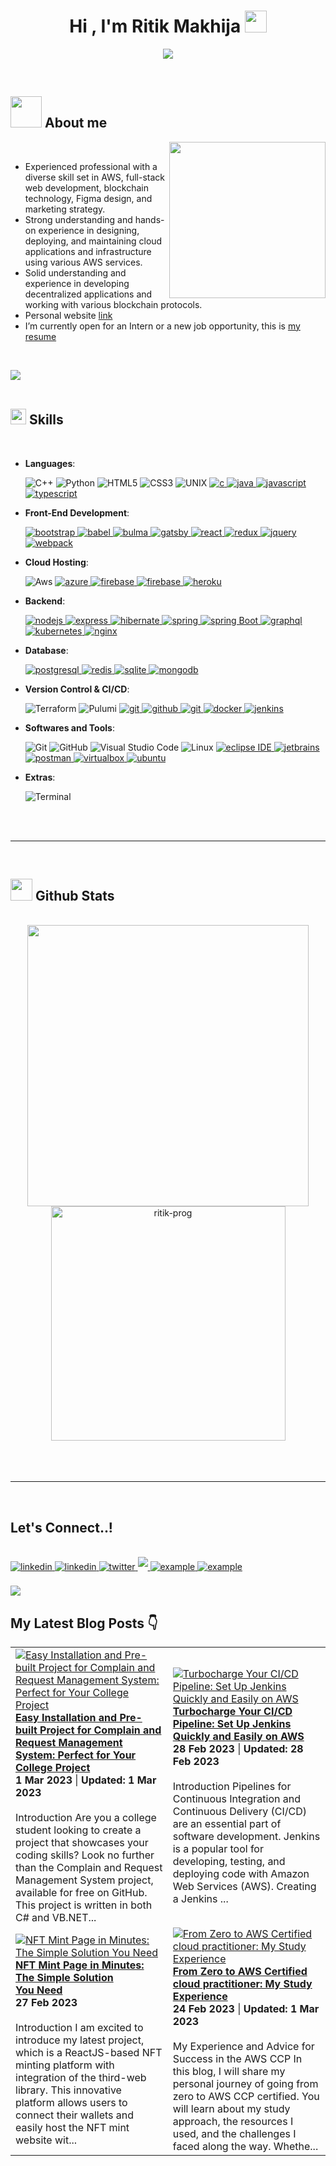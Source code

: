 
<h1 align="center"><b>Hi , I'm Ritik Makhija </b><img src="https://media.giphy.com/media/hvRJCLFzcasrR4ia7z/giphy.gif" width="35"></h1>

<p align="center">
  <a href="https://github.com/DenverCoder1/readme-typing-svg"><img src="https://readme-typing-svg.herokuapp.com?font=Time+New+Roman&color=cyan&size=25&center=true&vCenter=true&width=600&height=100&lines=AWS+Certified+Cloud+Practitioner..&#x2714;++;Self-taught+Full-Stack+Developer;Computer+Science+Student;DevOps+Newbie;Active+Learner+and+Blogger;Love+to+learn+new+Tech..<3"></a>
</p>

<br>

	
## <picture><img src = "https://user-images.githubusercontent.com/35072415/222192940-65cefa8e-96ae-4526-a954-a6f380eb5b6d.gif" width = 50px></picture> **About me**

<picture> <img align="right" src="https://user-images.githubusercontent.com/35072415/222193320-4e758022-c055-42d2-b404-228eae3dbb30.gif" width = 250px></picture>

<br>

- Experienced professional with a diverse skill set in AWS, full-stack web development, blockchain technology, Figma design, and marketing strategy.
- Strong understanding and hands-on experience in designing, deploying, and maintaining cloud applications and infrastructure using various AWS services.
- Solid understanding and experience in developing decentralized applications and working with various blockchain protocols.
- Personal website [link](https://ritikmakhija.tech/)
- I’m currently open for an Intern or a new job opportunity, this is [my resume](https://ritikmakhija.tech/resume.pdf)

<br>

<img src="https://user-images.githubusercontent.com/73097560/115834477-dbab4500-a447-11eb-908a-139a6edaec5c.gif"><br><br>

## <img src="https://media2.giphy.com/media/QssGEmpkyEOhBCb7e1/giphy.gif?cid=ecf05e47a0n3gi1bfqntqmob8g9aid1oyj2wr3ds3mg700bl&rid=giphy.gif" width ="25"><b> Skills</b>
<br>

<p align="center">

- **Languages**:
    
    ![C++](https://img.shields.io/badge/C++%20-%2300599C.svg?style=for-the-badge&logo=c%2B%2B&logoColor=white)
    ![Python](https://img.shields.io/badge/Python%20-%2314354C.svg?style=for-the-badge&logo=python&logoColor=white)
    ![HTML5](https://img.shields.io/badge/HTML5%20-%23E34F26.svg?style=for-the-badge&logo=html5&logoColor=white)
    ![CSS3](https://img.shields.io/badge/CSS%20-%231572B6.svg?style=for-the-badge&logo=css3&logoColor=white)
    ![UNIX](https://img.shields.io/badge/Unix%20-%231572B6.svg?style=for-the-badge&logo=unix&logoColor=white)
    <a href="https://www.cprogramming.com/" target="_blank"> 
    <img src="https://img.shields.io/badge/C%20programming-A8B9CC.svg?style=for-the-badge&logo=c&logoColor=white"
      alt="c"/>
  </a>
  <a href="https://www.java.com" target="_blank"> 
    <img src="https://img.shields.io/badge/Java-007396.svg?style=for-the-badge&logo=java&logoColor=white" 
      alt="java"/> 
  </a>
  <a href="https://developer.mozilla.org/en-US/docs/Web/JavaScript" target="_blank"> 
    <img src="https://img.shields.io/badge/Javascript-F7DF1E.svg?style=for-the-badge&logo=javascript&logoColor=black"
      alt="javascript"/> 
  </a>
  <a href="https://www.typescriptlang.org/" target="_blank"> 
    <img src="https://img.shields.io/badge/typescript-3178C6.svg?style=for-the-badge&logo=typescript&logoColor=white"
      alt="typescript"/>
  </a>
	
- **Front-End Development**:

   <a href="https://getbootstrap.com" target="_blank">
    <img src="https://img.shields.io/badge/bootstrap-7952B3.svg?style=for-the-badge&logo=bootstrap&logoColor=white"
      alt="bootstrap"/>
  </a>
  <a href="https://babeljs.io/" target="_blank">
    <img src="https://img.shields.io/badge/babel-F9DC3E.svg?style=for-the-badge&logo=babel&logoColor=black" alt="babel"/> 
  </a>
  <a href="https://bulma.io/" target="_blank">
    <img src="https://img.shields.io/badge/bulma-00D1B2.svg?style=for-the-badge&logo=bulma&logoColor=white"
      alt="bulma"/>
  </a>
  <a href="https://www.gatsbyjs.com/" target="_blank">
    <img src="https://img.shields.io/badge/gatsbyjs-663399.svg?style=for-the-badge&logo=gatsby&logoColor=white" alt="gatsby" />
  </a>
  <a href="https://reactjs.org/" target="_blank"> 
    <img src="https://img.shields.io/badge/reactjs-61DAFB.svg?style=for-the-badge&logo=react&logoColor=black"
      alt="react"/> 
  </a>
  <a href="https://redux.js.org" target="_blank"> 
    <img src="https://img.shields.io/badge/redux-764ABC.svg?style=for-the-badge&logo=redux&logoColor=white" alt="redux"/> 
  </a> 
  <a href="https://jquery.com/" target="_blank">
    <img src="https://img.shields.io/badge/jquery-0769AD.svg?style=for-the-badge&logo=jquery&logoColor=white" alt="jquery"/> 
  </a>
  <a href="https://webpack.js.org" target="_blank">
    <img src="https://img.shields.io/badge/webpack-8DD6F9.svg?style=for-the-badge&logo=webpack&logoColor=black"
      alt="webpack"/>
  </a>
	
- **Cloud Hosting**:

	![Aws](https://img.shields.io/badge/aws-d33732?style=for-the-badge&logo=amazon&logoColor=white) 
    <a href="https://azure.microsoft.com/en-in/" target="_blank">
    <img  src="https://img.shields.io/badge/Azure-0078D4?style=for-the-badge&logo=microsoftazure&logoColor=white" alt="azure"/> 
  </a>
  <a href="https://firebase.google.com/" target="_blank">
    <img src="https://img.shields.io/badge/firebase-FFCA28.svg?style=for-the-badge&logo=firebase&logoColor=black" alt="firebase"/>
  </a>
  <a href="https://netlify.com/" target="_blank">
    <img src="https://img.shields.io/badge/netlify-00C7B7.svg?style=for-the-badge&logo=netlify&logoColor=black" alt="firebase"/>
  </a>
  <a href="https://heroku.com" target="_blank"> 
    <img src="https://img.shields.io/badge/heroku-430098.svg?style=for-the-badge&logo=heroku&logoColor=white"
      alt="heroku"/> 
  </a> 
	
- **Backend**:

	<a href="https://nodejs.org" target="_blank"> 
    <img src="https://img.shields.io/badge/node.js-339933.svg?style=for-the-badge&logo=nodedotjs&logoColor=white"
      alt="nodejs"/> 
  </a>
  <a href="https://expressjs.com" target="_blank">
    <img src="https://img.shields.io/badge/express-000000.svg?style=for-the-badge&logo=express&logoColor=white"
      alt="express" />
  <a href="https://hibernate.org/" target="_blank"> 
    <img src="https://img.shields.io/badge/hibernate-59666C.svg?style=for-the-badge&logo=hibernate&logoColor=white" alt="hibernate " /> 
  </a>
    <a href="https://spring.io/" target="_blank"> 
      <img src="https://img.shields.io/badge/spring%20IOC-6DB33F.svg?style=for-the-badge&logo=spring&logoColor=white" alt="spring" /> 
  </a>
  <a href="https://spring.io/" target="_blank"> 
    <img src="https://img.shields.io/badge/spring%20boot-6DB33F.svg?style=for-the-badge&logo=springboot&logoColor=white" alt="spring Boot" /> 
  </a>
  <a href="https://graphql.org" target="_blank">
    <img src="https://img.shields.io/badge/graphql-E10098.svg?style=for-the-badge&logo=graphql&logoColor=white" alt="graphql" />
  </a>
  <a href="https://kubernetes.io" target="_blank"> 
    <img src="https://img.shields.io/badge/kubernetes-326CE5.svg?style=for-the-badge&logo=kubernetes&logoColor=white" alt="kubernetes"/>
  </a>
  <a href="https://www.nginx.com" target="_blank"> 
    <img src="https://img.shields.io/badge/nginx-009639.svg?style=for-the-badge&logo=nginx&logoColor=white" 
      alt="nginx"/> 
  </a> 
	  
- **Database**:

	<a href="https://www.postgresql.org" target="_blank"> 
    <img src="https://img.shields.io/badge/postgreSQL-4169E1.svg?style=for-the-badge&logo=postgresql&logoColor=white"
      alt="postgresql"/> 
  </a>
  <a href="https://redis.io" target="_blank"> 
    <img src="https://img.shields.io/badge/redis-DC382D.svg?style=for-the-badge&logo=redis&logoColor=white"
      alt="redis"/>
  </a>
  <a href="https://www.sqlite.org/" target="_blank"> 
    <img src="https://img.shields.io/badge/sqlite-003B57.svg?style=for-the-badge&logo=sqlite&logoColor=white"
      alt="sqlite"/> 
  </a>
  <a href="https://www.mongodb.com/" target="_blank"> 
    <img src="https://img.shields.io/badge/mongodb-47A248.svg?style=for-the-badge&logo=mongodb&logoColor=white"
      alt="mongodb"/> 
  </a> 
	  
- **Version Control & CI/CD**:

    ![Terraform](https://img.shields.io/badge/Terraform-7a42bc?style=for-the-badge&logo=terraform&logoColor=black) 
    ![Pulumi](https://img.shields.io/badge/Pulumi-7f5ac3?style=for-the-badge&logo=pulumi&logoColor=black) 
  	<a href="https://git-scm.com/" target="_blank">
    <img src="https://img.shields.io/badge/git-F05032.svg?style=for-the-badge&logo=git&logoColor=white"
      alt="git"/>
  </a>
  <a href="https://github.com/ELanza-48" target="_blank">
    <img src="https://img.shields.io/badge/github-181717.svg?style=for-the-badge&logo=github&logoColor=white" alt="github" />
  </a>
  <a href="https://gitlab.com/Elanza-48" target="_blank">
    <img src="https://img.shields.io/badge/gitlab-181717.svg?style=for-the-badge&logo=gitlab&logoColor=white"
      alt="git"/>
  </a>
    <a href="https://www.docker.com/" target="_blank">
    <img src="https://img.shields.io/badge/docker-2496ED.svg?style=for-the-badge&logo=docker&logoColor=white"
      alt="docker"/>
  </a>
  <a href="https://www.jenkins.io" target="_blank"> 
    <img src="https://img.shields.io/badge/jenkins-D24939.svg?style=for-the-badge&logo=jenkins&logoColor=white" alt="jenkins"/> 
  </a>

- **Softwares and Tools**:

    ![Git](https://img.shields.io/badge/git-%23F05033.svg?style=for-the-badge&logo=git&logoColor=white)
    ![GitHub](https://img.shields.io/badge/github-%23121011.svg?style=for-the-badge&logo=github&logoColor=white)
    ![Visual Studio Code](https://img.shields.io/badge/Visual%20Studio%20Code-0078d7.svg?style=for-the-badge&logo=visual-studio-code&logoColor=white)
    ![Linux](https://img.shields.io/badge/Linux-FCC624?style=for-the-badge&logo=linux&logoColor=black) 
    <a href="https://eclipse.org" target="_blank">
    <img src="https://img.shields.io/badge/eclipse-2C2255.svg?style=for-the-badge&logo=eclipse&logoColor=white" alt="eclipse IDE"/> 
  </a>
  <a href="https://www.jetbrains.com/" target="_blank">
    <img src="https://img.shields.io/badge/jetbrains%20IDE-000000.svg?style=for-the-badge&logo=jetbrains&logoColor=white" alt="jetbrains" />
  </a>
  <a href="https://postman.com" target="_blank"> 
    <img src="https://img.shields.io/badge/postman-FF6C37.svg?style=for-the-badge&logo=postman&logoColor=white" alt="postman"/>
  </a>
  <a href="https://www.virtualbox.org/" target="_blank">
    <img src="https://img.shields.io/badge/virtualbox-183A61.svg?style=for-the-badge&logo=virtualbox&logoColor=white"
      alt="virtualbox"/>
  </a>
  <a href="https://ubuntu.com/" target="_blank"> 
    <img src="https://img.shields.io/badge/ubuntu-E95420.svg?style=for-the-badge&logo=ubuntu&logoColor=white" alt="ubuntu"/>
  </a>

- **Extras**:

    ![Terminal](https://img.shields.io/badge/Terminal-%23054020?style=for-the-badge&logo=gnu-bash&logoColor=white)

</p>

<br>
<br>

-----

<br>


## <img src="https://media.giphy.com/media/iY8CRBdQXODJSCERIr/giphy.gif" width="35"><b> Github Stats </b>
<br>

	
<div align="center">
<a href="https://github.com/ritik-prog/" target="_blank">
   <img src="https://github-readme-stats.vercel.app/api?username=ritik-prog&include_all_commits=true&count_private=true&show_icons=true&line_height=20&title_color=7A7ADB&icon_color=2234AE&text_color=D3D3D3&bg_color=0,000000,130F40" width="450"/>
  <img src="https://github-readme-stats.vercel.app/api/top-langs?username=ritik-prog&show_icons=true&&count_private=true&locale=en&layout=compact&line_height=20&title_color=7A7ADB&icon_color=2234AE&text_color=D3D3D3&bg_color=0,000000,130F40" width="375"  alt="ritik-prog"/>
</a>
</div>

<br>
<br>
<br>	
	
-----

<br>

## <b> Let's Connect..!</b>
<br>
<div>


<a href="https://www.linkedin.com/in/ritikmakhija/" target="_blank">
<img src="https://img.shields.io/badge/linkedin-%2300acee.svg?color=405DE6&style=for-the-badge&logo=linkedin&logoColor=white" alt=linkedin style="margin-bottom: 5px;"/>
</a>
<a href="https://www.instagram.com/ritikkmakhija/" target="_blank">
<img src="https://img.shields.io/badge/instagram-%2300acee.svg?color=e87d40&style=for-the-badge&logo=instagram&logoColor=white" alt=linkedin style="margin-bottom: 5px;"/>
</a>
<a href="https://twitter.com/ritikmakhija_" target="_blank">
<img src="https://img.shields.io/badge/twitter-%2300acee.svg?color=1DA1F2&style=for-the-badge&logo=twitter&logoColor=white" alt=twitter style="margin-bottom: 5px;"/>
</a>
<a href="mailto:ritikmakhija2002@gmail.com" target="_blank">
<img src="https://img.shields.io/badge/gmail-%23EA4335.svg?style=for-the-badge&logo=gmail&logoColor=white" t=mail style="margin-bottom: 5px;" />
</a>
<a href="https://medium.com/@ritikmakhija2002" target="_blank">
<img src="https://img.shields.io/badge/medium-000000.svg?style=for-the-badge&logo=medium&logoColor=white" alt="example" style="margin-bottom: 5px;"/>
</a>
<a href="https://blog.ritikmakhija.tech/" target="_blank">
<img src="https://img.shields.io/badge/hashnode-2463eb.svg?style=for-the-badge&logo=hashnode&logoColor=white" alt="example" style="margin-bottom: 5px;"/>
</a>
</div>

<br>
<img src="https://user-images.githubusercontent.com/73097560/115834477-dbab4500-a447-11eb-908a-139a6edaec5c.gif">
<br>

## <b>My Latest Blog Posts 👇</b>
<!-- HASHNODE_BLOG:START -->
<table><tr><td><a href="https://ritikmakhija.hashnode.dev/perfect-college-project-clepng6tx000509l6dq1w84a2" title="Easy Installation and Pre-built Project for Complain and Request Management System: Perfect for Your College Project"><img src="https://cdn.hashnode.com/res/hashnode/image/upload/v1677594528232/dfe24c3f-daa2-4f46-9a81-3b922fce54e4.png" alt="Easy Installation and Pre-built Project for Complain and Request Management System: Perfect for Your College Project"   /></a>
<a href="https://ritikmakhija.hashnode.dev/perfect-college-project-clepng6tx000509l6dq1w84a2" title="Easy Installation and Pre-built Project for Complain and Request Management System: Perfect for Your College Project"><strong>Easy Installation and Pre-built Project for Complain and Request Management System: Perfect for Your College Project</strong></a>
<div><strong>1 Mar 2023</strong> | <strong>Updated: 1 Mar 2023</strong></div>
<br/> Introduction
Are you a college student looking to create a project that showcases your coding skills? Look no further than the Complain and Request Management System project, available for free on GitHub. This project is written in both C# and VB.NET...</td><td><a href="https://ritikmakhija.hashnode.dev/turbocharge-your-cicd-pipeline-set-up-jenkins-quickly-and-easily-on-aws-cleo471sq000m09mgg93t48n2" title="Turbocharge Your CI/CD Pipeline: Set Up Jenkins Quickly and Easily on AWS"><img src="https://cdn.hashnode.com/res/hashnode/image/upload/v1677580084416/d8152fde-c4e3-4817-b480-e9baf2632040.png" alt="Turbocharge Your CI/CD Pipeline: Set Up Jenkins Quickly and Easily on AWS"   /></a>
<a href="https://ritikmakhija.hashnode.dev/turbocharge-your-cicd-pipeline-set-up-jenkins-quickly-and-easily-on-aws-cleo471sq000m09mgg93t48n2" title="Turbocharge Your CI/CD Pipeline: Set Up Jenkins Quickly and Easily on AWS"><strong>Turbocharge Your CI/CD Pipeline: Set Up Jenkins Quickly and Easily on AWS</strong></a>
<div><strong>28 Feb 2023</strong> | <strong>Updated: 28 Feb 2023</strong></div>
<br/> Introduction
Pipelines for Continuous Integration and Continuous Delivery (CI/CD) are an essential part of software development. Jenkins is a popular tool for developing, testing, and deploying code with Amazon Web Services (AWS). Creating a Jenkins ...</td></tr><tr><td><a href="https://ritikmakhija.hashnode.dev/nft-mint-page-in-minutes-clem9pdv4000d0amh85ilecp7" title="NFT Mint Page in Minutes: The Simple Solution You Need"><img src="https://cdn.hashnode.com/res/hashnode/image/upload/v1677468457596/9781b91e-cf7f-44be-a19e-f1d1f926724a.png" alt="NFT Mint Page in Minutes: The Simple Solution You Need"   /></a>
<a href="https://ritikmakhija.hashnode.dev/nft-mint-page-in-minutes-clem9pdv4000d0amh85ilecp7" title="NFT Mint Page in Minutes: The Simple Solution You Need"><strong>NFT Mint Page in Minutes: The Simple Solution You Need</strong></a>
<div><strong>27 Feb 2023</strong></div>
<br/> Introduction
I am excited to introduce my latest project, which is a ReactJS-based NFT minting platform with integration of the third-web library. This innovative platform allows users to connect their wallets and easily host the NFT mint website wit...</td><td><a href="https://ritikmakhija.hashnode.dev/from-zero-to-aws-certified-cloud-practitioner-my-study-experience-cleisn2nm000009l9et003dsf" title="From Zero to AWS Certified cloud practitioner: My Study Experience"><img src="https://cdn.hashnode.com/res/hashnode/image/upload/v1677294758688/d87f33c5-df34-4e22-8d45-bcf63392a15f.png" alt="From Zero to AWS Certified cloud practitioner: My Study Experience"   /></a>
<a href="https://ritikmakhija.hashnode.dev/from-zero-to-aws-certified-cloud-practitioner-my-study-experience-cleisn2nm000009l9et003dsf" title="From Zero to AWS Certified cloud practitioner: My Study Experience"><strong>From Zero to AWS Certified cloud practitioner: My Study Experience</strong></a>
<div><strong>24 Feb 2023</strong> | <strong>Updated: 1 Mar 2023</strong></div>
<br/> My Experience and Advice for Success in the AWS CCP
In this blog, I will share my personal journey of going from zero to AWS CCP certified. You will learn about my study approach, the resources I used, and the challenges I faced along the way. Whethe...</td></tr></table>
<!-- HASHNODE_BLOG:END -->
